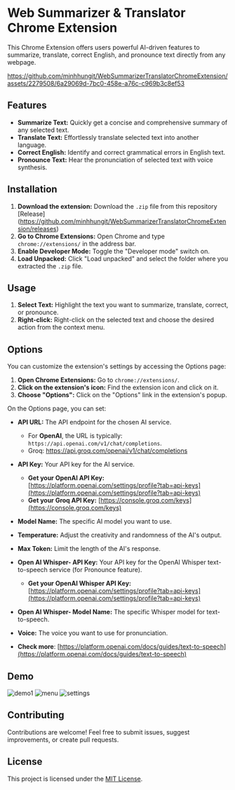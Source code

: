 # Web Summarizer & Translator Chrome Extension

This Chrome Extension offers users powerful AI-driven features to summarize, translate, correct English, and pronounce text directly from any webpage.

https://github.com/minhhungit/WebSummarizerTranslatorChromeExtension/assets/2279508/6a29069d-7bc0-458e-a76c-c969b3c8ef53

## Features

- **Summarize Text:** Quickly get a concise and comprehensive summary of any selected text. 
- **Translate Text:** Effortlessly translate selected text into another language.
- **Correct English:** Identify and correct grammatical errors in English text.
- **Pronounce Text:** Hear the pronunciation of selected text with voice synthesis.

## Installation

1. **Download the extension:** Download the `.zip` file from this repository [Release] (https://github.com/minhhungit/WebSummarizerTranslatorChromeExtension/releases)
2. **Go to Chrome Extensions:** Open Chrome and type `chrome://extensions/` in the address bar.
3. **Enable Developer Mode:** Toggle the "Developer mode" switch on.
4. **Load Unpacked:** Click "Load unpacked" and select the folder where you extracted the `.zip` file.

## Usage

1. **Select Text:** Highlight the text you want to summarize, translate, correct, or pronounce.
2. **Right-click:** Right-click on the selected text and choose the desired action from the context menu.

## Options

You can customize the extension's settings by accessing the Options page:

1. **Open Chrome Extensions:** Go to `chrome://extensions/`.
2. **Click on the extension's icon:** Find the extension icon and click on it.
3. **Choose "Options":** Click on the "Options" link in the extension's popup.

On the Options page, you can set:

- **API URL:** The API endpoint for the chosen AI service. 
  - For **OpenAI**, the URL is typically: `https://api.openai.com/v1/chat/completions`.
  - Groq: https://api.groq.com/openai/v1/chat/completions

- **API Key:** Your API key for the AI service.
    - **Get your OpenAI API Key:** [https://platform.openai.com/settings/profile?tab=api-keys](https://platform.openai.com/settings/profile?tab=api-keys)
    - **Get your Groq API Key:** [https://console.groq.com/keys](https://console.groq.com/keys)
- **Model Name:** The specific AI model you want to use.
- **Temperature:** Adjust the creativity and randomness of the AI's output.
- **Max Token:** Limit the length of the AI's response.
- **Open AI Whisper- API Key:** Your API key for the OpenAI Whisper text-to-speech service (for Pronounce feature).
    - **Get your OpenAI Whisper API Key:** [https://platform.openai.com/settings/profile?tab=api-keys](https://platform.openai.com/settings/profile?tab=api-keys) 
- **Open AI Whisper- Model Name:** The specific Whisper model for text-to-speech.
- **Voice:** The voice you want to use for pronunciation.
- **Check more**: [https://platform.openai.com/docs/guides/text-to-speech](https://platform.openai.com/docs/guides/text-to-speech)

## Demo
![demo1](https://github.com/minhhungit/WebSummarizerTranslatorChromeExtension/assets/2279508/febbbd24-a87d-4a75-8046-a45a008980de)
![menu](https://github.com/minhhungit/WebSummarizerTranslatorChromeExtension/assets/2279508/bfc2e665-69fe-45e5-bb23-b7a0c58bcb96)
![settings](https://github.com/minhhungit/WebSummarizerTranslatorChromeExtension/assets/2279508/cab02f16-922d-4193-9109-166a55685304)


## Contributing

Contributions are welcome! Feel free to submit issues, suggest improvements, or create pull requests.

## License

This project is licensed under the [MIT License](LICENSE).
